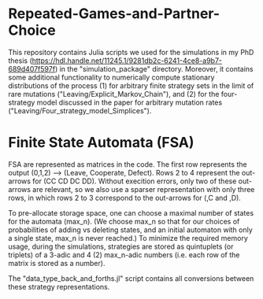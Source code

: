 # Repeated-Games-and-Partner-Choice

This repository contains Julia scripts we used for the simulations in my PhD thesis (https://hdl.handle.net/11245.1/9281db2c-6241-4ce8-a9b7-689d407f597f) in the "simulation_package" directory. Moreover, it contains some additional functionality to numerically compute stationary distributions of the process (1) for arbitrary finite strategy sets in the limit of rare mutations ("Leaving/Explicit_Markov_Chain"), and (2) for the four-strategy model discussed in the paper for arbitrary mutation rates ("Leaving/Four_strategy_model_Simplices"). 

# Finite State Automata (FSA)
FSA are represented as matrices in the code. The first row represents the output (0,1,2) --> (Leave, Cooperate, Defect). Rows 2 to 4 represent the out-arrows for (CC CD DC DD). Without execition errors, only two of these out-arrows are relevant, so we also use a sparser representation with only three rows, in which rows 2 to 3 correspond to the out-arrows for (,C and ,D). 

To pre-allocate storage space, one can choose a maximal number of states for the automata (max_n). (We choose max_n so that for our choices of probabilities of adding 
vs deleting states, and an initial automaton with only a single state, max_n is never reached.)
To minimize the required memory usage, during the simulations, strategies are stored as quintuplets (or triplets) of a 3-adic and 4 (2) max_n-adic numbers (i.e. each row of the matrix is stored as a number).

The "data_type_back_and_forths.jl" script contains all conversions between these strategy representations.

